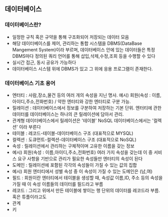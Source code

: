 ## 데이터베이스

### 데이터베이스란?
- 일정한 규칙 혹은 규약을 통해 구조화되어 저장되는 데이터 모음
- 해당 데이터베이스를 제어, 관리하는 통합 시스템을 DBMS(DataBase Mangement System)이라 부르며, 데이터베이스 안에 있는 데이터들은 특정 DBMS마다 정의된 쿼리 언어를 통해 삽입,삭제,수정,조회 등을 수행할 수 있다
- 실시간 접근, 동시 공유가 가능하다
- 데이터베이스 시스템 위에 DBMS가 있고 그 위에 응용 프로그램이 존재한다.

### 데이터베이스 기초 용어
- 엔터티 : 사람,장소,물건 등의 여러 개의 속성을 지닌 명사. 예시) 회원(속성 : 이름,아이디,주소,전화번호) / 약한 엔터티와 강한 엔터티로 구분 가능.
- 릴레이션 : 데이터베이스에서 정보를 구분하여 저장하는 기본 단위. 엔터티에 관한 데이터를 데이터베이스는 하나의 큰 릴레이션에 담아서 관리.
- 관계형 데이터베이스에서 릴레이션은 '테이블' NoSQL 데이터베이스에서는 '컬렉션' 이라 부른다
- 테이블 : 레코드-테이블-데이터베이스 구조 (대표적으로 MYSQL)
- 컬렉션 : 도큐먼트-컬렉션-데이터베이스 구조 (대표적으로 NoSQL)
- 속성 : 릴레이션에서 관리하는 구체적이며 고유한 이름을 갖는 정보
- 예시) 회원(속성 : 이름,아이디,주소,전화번호) 여러 가지 속성을 갖는데 이 중 서비스 요구 사항을 기반으로 관리가 필요한 속성들만 엔터티의 속성이 된다
- 도메인 : 릴레이션에 포함된 각각의 속성들이 가질 수 있는 값의 집합
- 예시) 회원 엔터티에서 성별 속성 중 이 속성이 가질 수 있는 도메인은 (남,여)
- 필드 : 회원이란 엔터티에서 테이블을 생성할 때, 속성값 이름,ID, 주소 등의 속성을 가질 때 이 속성 이름들의 데이터를 필드라고 부름
- 레코드 : 그리고 위에서 만든 테이블에 쌓이는 행 단위의 데이터를 레코드라 부름. 혹은 튜플이라고도
- 관계
- 키
